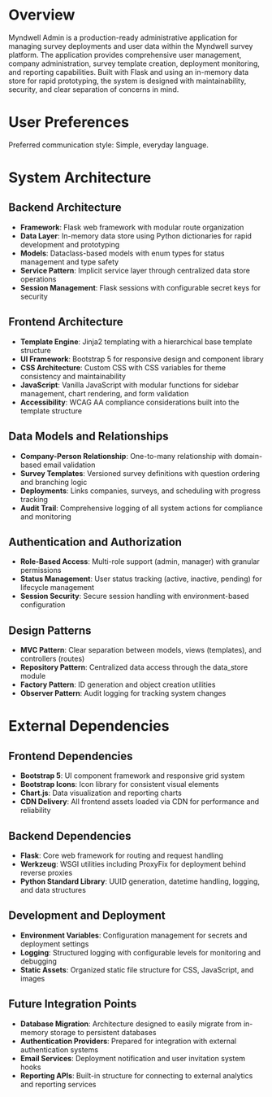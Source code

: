 # Overview

Myndwell Admin is a production-ready administrative application for managing survey deployments and user data within the Myndwell survey platform. The application provides comprehensive user management, company administration, survey template creation, deployment monitoring, and reporting capabilities. Built with Flask and using an in-memory data store for rapid prototyping, the system is designed with maintainability, security, and clear separation of concerns in mind.

# User Preferences

Preferred communication style: Simple, everyday language.

# System Architecture

## Backend Architecture
- **Framework**: Flask web framework with modular route organization
- **Data Layer**: In-memory data store using Python dictionaries for rapid development and prototyping
- **Models**: Dataclass-based models with enum types for status management and type safety
- **Service Pattern**: Implicit service layer through centralized data store operations
- **Session Management**: Flask sessions with configurable secret keys for security

## Frontend Architecture
- **Template Engine**: Jinja2 templating with a hierarchical base template structure
- **UI Framework**: Bootstrap 5 for responsive design and component library
- **CSS Architecture**: Custom CSS with CSS variables for theme consistency and maintainability
- **JavaScript**: Vanilla JavaScript with modular functions for sidebar management, chart rendering, and form validation
- **Accessibility**: WCAG AA compliance considerations built into the template structure

## Data Models and Relationships
- **Company-Person Relationship**: One-to-many relationship with domain-based email validation
- **Survey Templates**: Versioned survey definitions with question ordering and branching logic
- **Deployments**: Links companies, surveys, and scheduling with progress tracking
- **Audit Trail**: Comprehensive logging of all system actions for compliance and monitoring

## Authentication and Authorization
- **Role-Based Access**: Multi-role support (admin, manager) with granular permissions
- **Status Management**: User status tracking (active, inactive, pending) for lifecycle management
- **Session Security**: Secure session handling with environment-based configuration

## Design Patterns
- **MVC Pattern**: Clear separation between models, views (templates), and controllers (routes)
- **Repository Pattern**: Centralized data access through the data_store module
- **Factory Pattern**: ID generation and object creation utilities
- **Observer Pattern**: Audit logging for tracking system changes

# External Dependencies

## Frontend Dependencies
- **Bootstrap 5**: UI component framework and responsive grid system
- **Bootstrap Icons**: Icon library for consistent visual elements
- **Chart.js**: Data visualization and reporting charts
- **CDN Delivery**: All frontend assets loaded via CDN for performance and reliability

## Backend Dependencies
- **Flask**: Core web framework for routing and request handling
- **Werkzeug**: WSGI utilities including ProxyFix for deployment behind reverse proxies
- **Python Standard Library**: UUID generation, datetime handling, logging, and data structures

## Development and Deployment
- **Environment Variables**: Configuration management for secrets and deployment settings
- **Logging**: Structured logging with configurable levels for monitoring and debugging
- **Static Assets**: Organized static file structure for CSS, JavaScript, and images

## Future Integration Points
- **Database Migration**: Architecture designed to easily migrate from in-memory storage to persistent databases
- **Authentication Providers**: Prepared for integration with external authentication systems
- **Email Services**: Deployment notification and user invitation system hooks
- **Reporting APIs**: Built-in structure for connecting to external analytics and reporting services